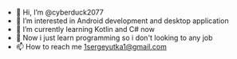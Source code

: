 - 👋 Hi, I’m @cyberduck2077
- 👀 I’m interested in Android development and desktop application
- 🌱 I’m currently learning Kotlin and C# now
- 💞️ Now i just learn programming so i don't looking to any job 
- 📫 How to reach me 1sergeyutka1@gmail.com


